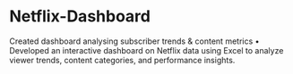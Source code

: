 # Netflix-Dashboard
 Created dashboard analysing subscriber trends &amp; content metrics  • Developed an interactive dashboard on Netflix data using Excel to analyze viewer trends, content categories, and  performance insights.
